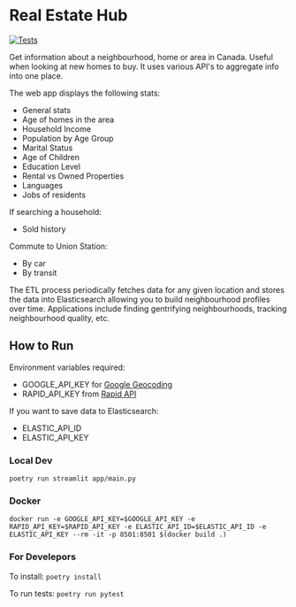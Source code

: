# Real Estate Hub
[![Tests](https://github.com/sidhulabs/real-estate-hub/actions/workflows/tests.yml/badge.svg)](https://github.com/sidhulabs/real-estate-hub/actions/workflows/tests.yml)

Get information about a neighbourhood, home or area in Canada. Useful when looking at new homes to buy. It uses various API's to aggregate info into one place.

The web app displays the following stats:
- General stats
- Age of homes in the area
- Household Income
- Population by Age Group
- Marital Status
- Age of Children
- Education Level
- Rental vs Owned Properties
- Languages
- Jobs of residents

If searching a household:
- Sold history

Commute to Union Station:
- By car
- By transit

The ETL process periodically fetches data for any given location and stores the data into Elasticsearch allowing you to build neighbourhood profiles over time. Applications include finding gentrifying neighbourhoods, tracking neighbourhood quality, etc.

## How to Run

Environment variables required:
- GOOGLE_API_KEY for [Google Geocoding](https://developers.google.com/maps/documentation/geocoding/start)
- RAPID_API_KEY from [Rapid API](https://rapidapi.com/)

If you want to save data to Elasticsearch:
- ELASTIC_API_ID
- ELASTIC_API_KEY

### Local Dev

`poetry run streamlit app/main.py`

### Docker

`docker run -e GOOGLE_API_KEY=$GOOGLE_API_KEY -e RAPID_API_KEY=$RAPID_API_KEY -e ELASTIC_API_ID=$ELASTIC_API_ID -e ELASTIC_API_KEY --rm -it -p 8501:8501 $(docker build .)`

### For Develepors

To install: `poetry install`

To run tests: `poetry run pytest`
